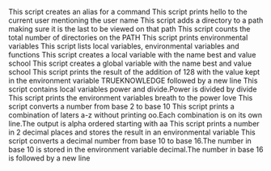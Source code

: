 This script creates an alias for a command
This script prints hello to the current user mentioning the user name
This script adds a directory to a path making sure it is the last to be viewed on that path
This script counts the total number of directories on the PATH
This script prints environmental variables
This script lists local variables, environmental variables and functions
This script creates a local variable with the name best and value school
This script creates a global variable with the name best and value school
This script prints the result of the addition of 128 with the value kept in the environment variable TRUEKNOWLEDGE followed by a new line
This script contains local variables power and divide.Power is divided by divide
This script prints the environment variables breath to the power love
This script converts a number from base 2 to base 10
This script prints a combination of laters a-z without printing oo.Each combination is on its own line.The output is alpha ordered starting with aa
This script prints a number in 2 decimal places and stores the result in an environmental variable
This script converts a decimal number from base 10 to base 16.The number in base 10 is stored in the environment variable decimal.The number in base 16 is followed by a new line
